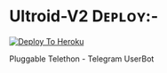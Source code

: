 # Ultroid-V2 Dᴇᴘʟᴏʏ:-

[![Deploy To Heroku](https://www.herokucdn.com/deploy/button.svg)](https://dashboard.heroku.com/new?button-url=https%3A%2F%2Fgithub.com%2Flucifeermorningstar%2FUltroid-1&template=https%3A%2F%2Fgithub.com%2FImTheekshana126%Ultroid-V2)

Pluggable Telethon - Telegram UserBot
